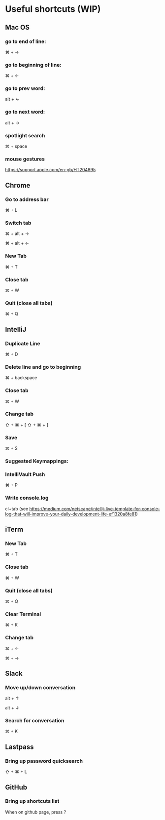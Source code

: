 
# Useful shortcuts (WIP)

## Mac OS

### go to end of line:
⌘ + →
### go to beginning of line:
⌘ + ←
### go to prev word:
alt + ← 
### go to next word:
alt + →
### spotlight search
⌘ + space
### mouse gestures
https://support.apple.com/en-gb/HT204895

## Chrome

### Go to address bar
⌘ + L
### Switch tab
⌘ + alt + →

⌘ + alt + ←
### New Tab
⌘ + T
### Close tab
⌘ + W
### Quit (close all tabs)
⌘ + Q

## IntelliJ

### Duplicate Line
⌘ + D
### Delete line and go to beginning
⌘ + backspace
### Close tab
⌘ + W
### Change tab
⇧ + ⌘ + [
⇧ + ⌘ + ]
### Save
⌘ + S
### Suggested Keymappings:
### IntelliVault Push
⌘ + P
### Write console.log
cl+tab (see https://medium.com/netscape/intellij-live-template-for-console-log-that-will-improve-your-daily-development-life-ef1320a8fe81)

## iTerm

### New Tab
⌘ + T
### Close tab
⌘ + W
### Quit (close all tabs)
⌘ + Q
### Clear Terminal
⌘ + K
### Change tab
⌘ + ←

⌘ + →

## Slack

### Move up/down conversation
alt + ↑

alt + ↓

### Search for conversation
⌘ + K

## Lastpass

### Bring up password quicksearch
⇧ + ⌘ + L

## GitHub

### Bring up shortcuts list
When on github page, press ?
